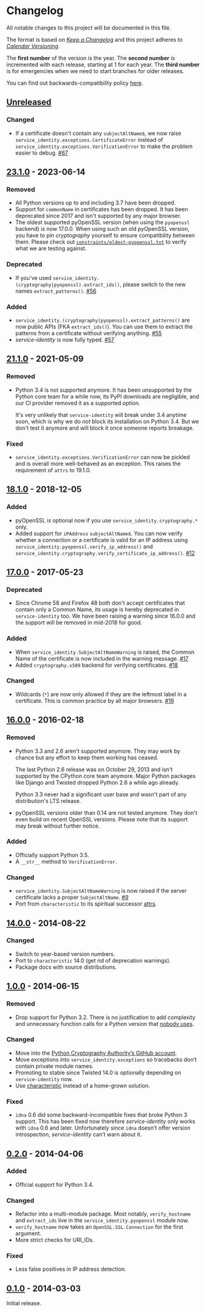 # Changelog

All notable changes to this project will be documented in this file.

The format is based on [*Keep a Changelog*](https://keepachangelog.com/en/1.0.0/) and this project adheres to [*Calendar Versioning*](https://calver.org/).

The **first number** of the version is the year.
The **second number** is incremented with each release, starting at 1 for each year.
The **third number** is for emergencies when we need to start branches for older releases.

You can find out backwards-compatibility policy [here](https://github.com/pyca/service-identity/blob/main/.github/SECURITY.md).

<!-- changelog follows -->


## [Unreleased](https://github.com/pyca/service-identity/compare/23.1.0...HEAD)

### Changed

- If a certificate doesn't contain any `subjectAltName`s, we now raise `service_identity.exceptions.CertificateError` instead of `service_identity.exceptions.VerificationError` to make the problem easier to debug.
  [#67](https://github.com/pyca/service-identity/pull/67)


## [23.1.0](https://github.com/pyca/service-identity/compare/21.1.0...23.1.0) - 2023-06-14

### Removed

- All Python versions up to and including 3.7 have been dropped.
- Support for `commonName` in certificates has been dropped.
  It has been deprecated since 2017 and isn't supported by any major browser.
- The oldest supported pyOpenSSL version (when using the `pyopenssl` backend) is now 17.0.0.
  When using such an old pyOpenSSL version, you have to pin *cryptography* yourself to ensure compatibility between them.
  Please check out [`constraints/oldest-pyopenssl.txt`](https://github.com/pyca/service-identity/blob/main/tests/constraints/oldest-pyopenssl.txt) to verify what we are testing against.


### Deprecated

- If you've used `service_identity.(cryptography|pyopenssl).extract_ids()`, please switch to the new names `extract_patterns()`.
  [#56](https://github.com/pyca/service-identity/pull/56)


### Added

- `service_identity.(cryptography|pyopenssl).extract_patterns()` are now public APIs (FKA `extract_ids()`).
  You can use them to extract the patterns from a certificate without verifying anything.
  [#55](https://github.com/pyca/service-identity/pull/55)
- *service-identity* is now fully typed.
  [#57](https://github.com/pyca/service-identity/pull/57)


## [21.1.0](https://github.com/pyca/service-identity/compare/18.1.0...21.1.0) - 2021-05-09

### Removed

- Python 3.4 is not supported anymore.
  It has been unsupported by the Python core team for a while now, its PyPI downloads are negligible, and our CI provider removed it as a supported option.

  It's very unlikely that `service-identity` will break under 3.4 anytime soon, which is why we do *not* block its installation on Python 3.4.
  But we don't test it anymore and will block it once someone reports breakage.


### Fixed

- `service_identity.exceptions.VerificationError` can now be pickled and is overall more well-behaved as an exception.
  This raises the requirement of `attrs` to 19.1.0.


## [18.1.0](https://github.com/pyca/service-identity/compare/17.0.0...18.1.0) - 2018-12-05

### Added

- pyOpenSSL is optional now if you use `service_identity.cryptography.*` only.
- Added support for `iPAddress` `subjectAltName`s.
  You can now verify whether a connection or a certificate is valid for an IP address using `service_identity.pyopenssl.verify_ip_address()` and `service_identity.cryptography.verify_certificate_ip_address()`.
  [#12](https://github.com/pyca/service-identity/pull/12)


## [17.0.0](https://github.com/pyca/service-identity/compare/16.0.0...17.0.0) - 2017-05-23

### Deprecated

- Since Chrome 58 and Firefox 48 both don't accept certificates that contain only a Common Name, its usage is hereby deprecated in `service-identity` too.
  We have been raising a warning since 16.0.0 and the support will be removed in mid-2018 for good.

### Added

- When `service_identity.SubjectAltNameWarning` is raised, the Common Name of the certificate is now included in the warning message.
  [#17](https://github.com/pyca/service-identity/pull/17)
- Added `cryptography.x509` backend for verifying certificates.
  [#18](https://github.com/pyca/service-identity/pull/18)


### Changed

- Wildcards (`*`) are now only allowed if they are the leftmost label in a certificate.
  This is common practice by all major browsers.
  [#19](https://github.com/pyca/service-identity/pull/19)


## [16.0.0](https://github.com/pyca/service-identity/compare/14.0.0...16.0.0) - 2016-02-18

### Removed

- Python 3.3 and 2.6 aren't supported anymore.
  They may work by chance but any effort to keep them working has ceased.

  The last Python 2.6 release was on October 29, 2013 and isn't supported by the CPython core team anymore.
  Major Python packages like Django and Twisted dropped Python 2.6 a while ago already.

  Python 3.3 never had a significant user base and wasn't part of any distribution's LTS release.

- pyOpenSSL versions older than 0.14 are not tested anymore.
  They don't even build on recent OpenSSL versions.
  Please note that its support may break without further notice.


### Added

- Officially support Python 3.5.
- A `__str__` method to `VerificationError`.


### Changed

- `service_identity.SubjectAltNameWarning` is now raised if the server certificate lacks a proper `SubjectAltName`.
  [#9](https://github.com/pyca/service-identity/issues/9)
- Port from `characteristic` to its spiritual successor [attrs](https://www.attrs.org/).


## [14.0.0](https://github.com/pyca/service-identity/compare/1.0.0...14.0.0) - 2014-08-22

### Changed

- Switch to year-based version numbers.
- Port to `characteristic` 14.0 (get rid of deprecation warnings).
- Package docs with source distributions.


## [1.0.0](https://github.com/pyca/service-identity/compare/0.2.0...1.0.0) - 2014-06-15

### Removed

- Drop support for Python 3.2.
  There is no justification to add complexity and unnecessary function calls for a Python version that [nobody uses](https://alexgaynor.net/2014/jan/03/pypi-download-statistics/).

### Changed

- Move into the [Python Cryptography Authority’s GitHub account](https://github.com/pyca/).
- Move exceptions into `service_identity.exceptions` so tracebacks don’t contain private module names.
- Promoting to stable since Twisted 14.0 is optionally depending on `service-identity` now.
- Use [characteristic](https://characteristic.readthedocs.io/) instead of a home-grown solution.


### Fixed

- `idna` 0.6 did some backward-incompatible fixes that broke Python 3 support.
  This has been fixed now therefore *service-identity* only works with `idna` 0.6 and later.
  Unfortunately since `idna` doesn’t offer version introspection, *service-identity* can’t warn about it.


## [0.2.0](https://github.com/pyca/service-identity/compare/0.1.0...0.2.0) - 2014-04-06

### Added

- Official support for Python 3.4.


### Changed

- Refactor into a multi-module package.
  Most notably, `verify_hostname` and `extract_ids` live in the `service_identity.pyopenssl` module now.
- `verify_hostname` now takes an `OpenSSL.SSL.Connection` for the first argument.
- More strict checks for URI_IDs.


### Fixed

- Less false positives in IP address detection.


## [0.1.0](https://github.com/pyca/service-identity/tree/0.1.0) - 2014-03-03

Initial release.
